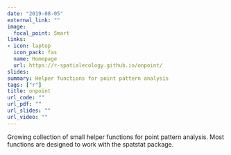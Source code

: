 ```yaml
---
date: "2019-08-05"
external_link: ""
image:
  focal_point: Smart
links:
- icon: laptop
  icon_pack: fas
  name: Homepage
  url: https://r-spatialecology.github.io/onpoint/
slides:
summary: Helper functions for point pattern analysis
tags: ["r"]
title: onpoint
url_code: ""
url_pdf: ""
url_slides: ""
url_video: ""
---
```


Growing collection of small helper functions for point pattern analysis. Most functions are designed to work with the spatstat package.
